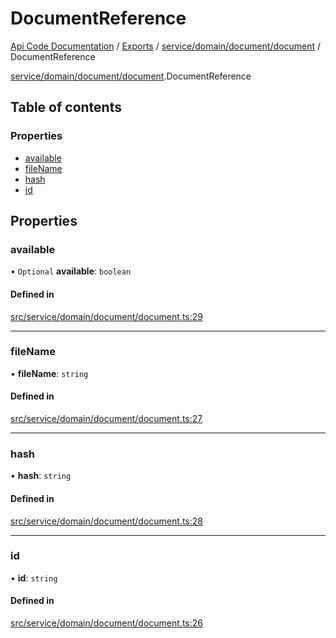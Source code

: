 # DocumentReference
 
[Api Code Documentation](../README.md) / [Exports](../modules.md) / [service/domain/document/document](../modules/service_domain_document_document.md) / DocumentReference

[service/domain/document/document](../modules/service_domain_document_document.md).DocumentReference

## Table of contents

### Properties

- [available](service_domain_document_document.DocumentReference.md#available)
- [fileName](service_domain_document_document.DocumentReference.md#filename)
- [hash](service_domain_document_document.DocumentReference.md#hash)
- [id](service_domain_document_document.DocumentReference.md#id)

## Properties

### available

• `Optional` **available**: `boolean`

#### Defined in

[src/service/domain/document/document.ts:29](https://github.com/openkfw/TruBudget/blob/40b449a/api/src/service/domain/document/document.ts#L29)

___

### fileName

• **fileName**: `string`

#### Defined in

[src/service/domain/document/document.ts:27](https://github.com/openkfw/TruBudget/blob/40b449a/api/src/service/domain/document/document.ts#L27)

___

### hash

• **hash**: `string`

#### Defined in

[src/service/domain/document/document.ts:28](https://github.com/openkfw/TruBudget/blob/40b449a/api/src/service/domain/document/document.ts#L28)

___

### id

• **id**: `string`

#### Defined in

[src/service/domain/document/document.ts:26](https://github.com/openkfw/TruBudget/blob/40b449a/api/src/service/domain/document/document.ts#L26)
